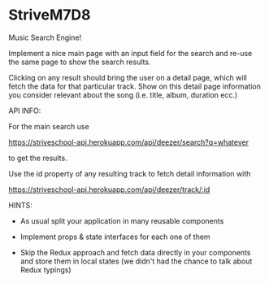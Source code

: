 # StriveM7D8
Music Search Engine!

Implement a nice main page with an input field for the search and re-use the same page to show the search results.

 

Clicking on any result should bring the user on a detail page, which will fetch the data for that particular track. Show on this detail page information you consider relevant about the song (i.e. title, album, duration ecc.)

 

API INFO:

For the main search use

https://striveschool-api.herokuapp.com/api/deezer/search?q=whatever

to get the results.

 

Use the id property of any resulting track to fetch detail information with

https://striveschool-api.herokuapp.com/api/deezer/track/:id

 

HINTS:

- As usual split your application in many reusable components

- Implement props & state interfaces for each one of them

- Skip the Redux approach and fetch data directly in your components and store them in local states (we didn't had the chance to talk about Redux typings)